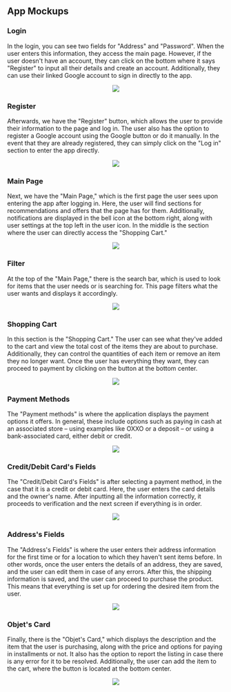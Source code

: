 ## App Mockups 

### Login
In the login, you can see two fields for "Address" and "Password". When the user enters this information, they access the main page. However, if the user doesn't have an account, they can click on the bottom where it says "Register" to input all their details and create an account. Additionally, they can use their linked Google account to sign in directly to the app.

<p align='center'>
  <img src='https://github.com/JavierAcosta07/App-mockups/blob/main/High%20Fidelity/Images/H.F.Image%201.jpeg?raw=true'>
</p>

### Register
Afterwards, we have the "Register" button, which allows the user to provide their information to the page and log in. The user also has the option to register a Google account using the Google button or do it manually. In the event that they are already registered, they can simply click on the "Log in" section to enter the app directly.

<p align='center'>
  <img src='https://github.com/JavierAcosta07/App-mockups/blob/main/High%20Fidelity/Images/H.F.Image%202.jpeg?raw=true'>
</p>


### Main Page
Next, we have the "Main Page," which is the first page the user sees upon entering the app after logging in. Here, the user will find sections for recommendations and offers that the page has for them. Additionally, notifications are displayed in the bell icon at the bottom right, along with user settings at the top left in the user icon. In the middle is the section where the user can directly access the "Shopping Cart."

<p align='center'>
  <img src='https://github.com/JavierAcosta07/App-mockups/blob/main/High%20Fidelity/Images/H.F.Image%203.jpeg?raw=true'>
</p>

### Filter 
At the top of the "Main Page," there is the search bar, which is used to look for items that the user needs or is searching for. This page filters what the user wants and displays it accordingly.

<p align='center'>
  <img src='https://github.com/JavierAcosta07/App-mockups/blob/main/High%20Fidelity/Images/H.F.Image%204.jpeg?raw=true'>
</p>

### Shopping Cart 
In this section is the "Shopping Cart." The user can see what they've added to the cart and view the total cost of the items they are about to purchase. Additionally, they can control the quantities of each item or remove an item they no longer want. Once the user has everything they want, they can proceed to payment by clicking on the button at the bottom center.

<p align='center'>
  <img src='https://github.com/JavierAcosta07/App-mockups/blob/main/High%20Fidelity/Images/H.F.Image%205.jpeg?raw=true'>
</p>

### Payment Methods 
The "Payment methods" is where the application displays the payment options it offers. In general, these include options such as paying in cash at an associated store – using examples like OXXO or a deposit – or using a bank-associated card, either debit or credit.

<p align='center'>
  <img src='https://github.com/JavierAcosta07/App-mockups/blob/main/High%20Fidelity/Images/H.F.Image%206.jpeg?raw=true'>
</p>

### Credit/Debit Card's Fields 
The "Credit/Debit Card's Fields" is after selecting a payment method, in the case that it is a credit or debit card. Here, the user enters the card details and the owner's name. After inputting all the information correctly, it proceeds to verification and the next screen if everything is in order.

<p align='center'>
  <img src='https://github.com/JavierAcosta07/App-mockups/blob/main/High%20Fidelity/Images/H.F.Image%207.jpeg?raw=true'>
</p>

### Address's Fields
The "Address's Fields" is where the user enters their address information for the first time or for a location to which they haven't sent items before. In other words, once the user enters the details of an address, they are saved, and the user can edit them in case of any errors. After this, the shipping information is saved, and the user can proceed to purchase the product. This means that everything is set up for ordering the desired item from the user.


<p align='center'>
  <img src=https://github.com/JavierAcosta07/App-mockups/blob/main/High%20Fidelity/Images/H.F.Image%208.jpeg?raw=true''>
</p>

### Objet's Card
Finally, there is the "Objet's Card," which displays the description and the item that the user is purchasing, along with the price and options for paying in installments or not. It also has the option to report the listing in case there is any error for it to be resolved. Additionally, the user can add the item to the cart, where the button is located at the bottom center.

<p align='center'>
  <img src='https://github.com/JavierAcosta07/App-mockups/blob/main/High%20Fidelity/Images/H.F.Image%209.jpeg?raw=true'>
</p>


